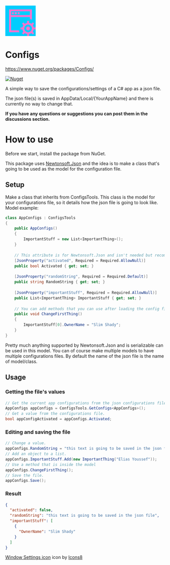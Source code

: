 ![Configs icon](https://raw.githubusercontent.com/Eliasyoussef47/Configs/master/Configs/Assets/icons8-window-settings-96.png)

# Configs

https://www.nuget.org/packages/Configs/

[![Nuget](https://img.shields.io/nuget/v/Configs?style=flat-square)](https://www.nuget.org/packages/Configs/)

A simple way to save the configurations/settings of a C# app as a json file.

The json file(s) is saved in AppData/Local/{YourAppName} and there is currently no way to change that.

**If you have any questions or suggestions you can post them in the discussions section.**

# How to use

Before we start, install the package from NuGet.

This package uses [Newtonsoft.Json](https://github.com/JamesNK/Newtonsoft.Json) and the idea is to make a class that's
going to be used as the model for the configuration file.

## Setup

Make a class that inherits from ConfigsTools. This class is the model for your configurations file, so it details how the json file is going to look like.
Model example:

```C#
class AppConfigs : ConfigsTools
{
    public AppConfigs()
    {
        ImportantStuff = new List<ImportantThing>();
    }

    // This attribute is for Newtonsoft.Json and isn't needed but recommended
    [JsonProperty("activated", Required = Required.AllowNull)]
    public bool Activated { get; set; }

    [JsonProperty("randomString", Required = Required.Default)]
    public string RandomString { get; set; }

    [JsonProperty("importantStuff", Required = Required.AllowNull)]
    public List<ImportantThing> ImportantStuff { get; set; }

    // You can add methods that you can use after loading the config file
    public void ChangeFirstThing()
    {
        ImportantStuff[0].OwnerName = "Slim Shady";
    }
}
```

Pretty much anything supported by Newtonsoft.Json and is serializable can be used in this model. You can of course make
multiple models to have multiple configurations files.
By default the name of the json file is the name of model/class.

## Usage

### Getting the file's values

```C#
// Get the current app configurations from the json configurations file.
AppConfigs appConfigs = ConfigsTools.GetConfigs<AppConfigs>();
// Get a value from the configurations file.
bool appConfigActivated = appConfigs.Activated;
```

### Editing and saving the file

```C#
// Change a value.
appConfigs.RandomString = "this text is going to be saved in the json file";
// Add an object to a list.
appConfigs.ImportantStuff.Add(new ImportantThing("Elias Youssef"));
// Use a method that is inside the model
appConfigs.ChangeFirstThing();
// Save the file.
appConfigs.Save();
```

### Result

```json
{
  "activated": false,
  "randomString": "this text is going to be saved in the json file",
  "importantStuff": [
    {
      "OwnerName": "Slim Shady"
    }
  ]
}
```

[Window Settings icon](https://icons8.com/icons/set/window-settings) icon by [Icons8](https://icons8.com)
